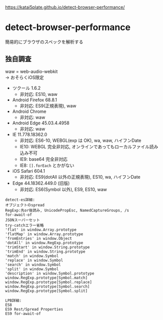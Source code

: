 https://katai5plate.github.io/detect-browser-performance/

# detect-browser-performance
簡易的にブラウザのスペックを解析する

## 独自調査

waw = web-audio-webkit  
-> おそらくiOS限定

- ツクール 1.6.2
  - 非対応: ES10, waw
- Android Firefox 68.8.1
  - 非対応: ES9(正規表現), waw
- Android Chrome
  - 非対応: waw
- Android Edge 45.03.4.4958
  - 非対応: waw
- IE 11.778.18362.0
  - 非対応: ES6-10, WEBGL(exp は OK), wa, waw, ハイフンDate
  - IE10: WEBGL 完全非対応, オンラインであってもローカルファイル読み込み不可
  - IE9: base64 完全非対応
  - IE8: `[].forEach` とかがない
- iOS Safari 604.1
  - 非対応: ES9(dotAll 以外の正規表現), ES10, wa, ハイフンDate
- Edge 44.18362.449.0 (旧版)
  - 非対応: ES6(Symbol 以外), ES9, ES10, waw
```
detect-es詳細:
オブジェクトのspread
RegExp:先or後読み, UnicodePropEsc, NamedCaptureGroups, /s
for-await-of
JSONスーパーセット
try-catchエラー省略
'flat' in window.Array.prototype
'flatMap' in window.Array.prototype
'fromEntries' in window.Object
'dotAll' in window.RegExp.prototype
'trimStart' in window.String.prototype
'trimEnd' in window.String.prototype
'match' in window.Symbol
'replace' in window.Symbol
'search' in window.Symbol
'split' in window.Symbol
'description' in window.Symbol.prototype
window.RegExp.prototype[Symbol.match]
window.RegExp.prototype[Symbol.replace]
window.RegExp.prototype[Symbol.search]
window.RegExp.prototype[Symbol.split]

LPB詳細:
ES8
ES9 Rest/Spread Properties
ES9 for-await-of
```
